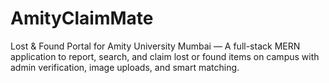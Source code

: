 # AmityClaimMate
Lost &amp; Found Portal for Amity University Mumbai — A full-stack MERN application to report, search, and claim lost or found items on campus with admin verification, image uploads, and smart matching.
